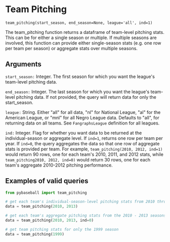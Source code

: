 # Team Pitching

`team_pitching(start_season, end_season=None, league='all', ind=1)`

The team_pitching function returns a dataframe of team-level pitching stats. This can be for either a single season or multiple. If multiple seasons are involved, this function can provide either single-season stats (e.g. one row per team per season) or aggregate stats over multiple seasons. 

## Arguments
`start_season:` Integer. The first season for which you want the league's team-level pitching data.

`end_season:` Integer. The last season for which you want the league's team-level pitching data. If not provided, the query will return data for only the start_season.  

`league:` String. Either "all" for all data, "nl" for National League, "al" for the American League, or "mnl" for all Negro League data. Defaults to "all", for returning data on all teams. See `FangraphsLeague` definition for all leagues.

`ind:` Integer. Flag for whether you want data to be returned at the individual-season or aggregate level. If `ind=1`, returns one row per team per year. If `ind=0`, the query aggregates the data so that one row of aggregate stats is provided per team. For example, `team_pitching(2010, 2012, ind=1)` would return 90 rows, one for each team's 2010, 2011, and 2012 stats, while `team_pitching2010, 2012, ind=0)` would return 30 rows, one for each team's aggregate 2010-2012 pitching performance.

## Examples of valid queries

```python
from pybaseball import team_pitching

# get each team's individual-season-level pitching stats from 2010 through 2013
data = team_pitching(2010, 2013)

# get each team's aggregate pitching stats from the 2010 - 2013 seasons combined
data = team_pitching(2010, 2013, ind=0)

# get team pitching stats for only the 1999 season
data = team_pitching(1999)
```
